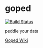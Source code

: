 # goped

[![Build Status](https://travis-ci.org/goped/goped.svg)](https://travis-ci.org/goped/goped)

peddle your data


[Goped Wiki](https://github.com/goped/goped/wiki) 
